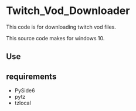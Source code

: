 # Twitch_Vod_Downloader
This code is for downloading twitch vod files.

This source code makes for windows 10.  

## Use


## requirements
* PySide6
* pytz
* tzlocal
